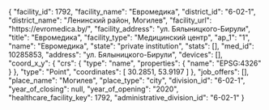 {
    "facility_id": 1792,
    "facility_name": "Евромедика",
    "district_id": "6-02-1",
    "district_name": "Ленинский район, Могилев",
    "facility_url": "https:\/\/evromedica.by\/",
    "facility_address": "ул. Бялыницкого-Бирули",
    "title": "Евромедика",
    "facility_type": "Медицинский центр",
    "ap_1": "1",
    "name": "Евромедика",
    "state": "private institution",
    "stats": [],
    "med_id": 10285853,
    "address": "ул. Бялыницкого-Бирули",
    "devices": [],
    "coord_x_y": {
        "crs": {
            "type": "name",
            "properties": {
                "name": "EPSG:4326"
            }
        },
        "type": "Point",
        "coordinates": [
            30.2851,
            53.9197
        ]
    },
    "job_offers": [],
    "place_name": "Могилев",
    "place_type": "city",
    "division_id": "6-02-1",
    "year_of_closing": null,
    "year_of_opening": "2020",
    "healthcare_facility_key": 1792,
    "administrative_division_id": "6-02-1"
}